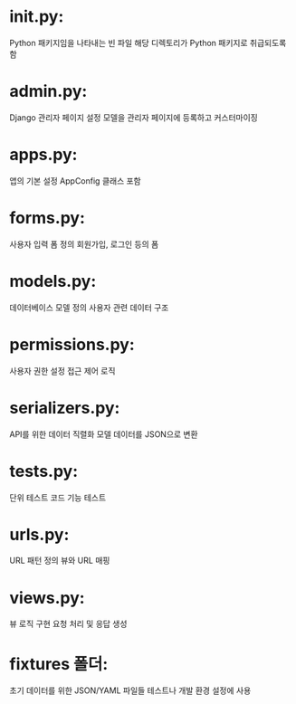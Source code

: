 # __init__.py:

Python 패키지임을 나타내는 빈 파일
해당 디렉토리가 Python 패키지로 취급되도록 함

# admin.py:

Django 관리자 페이지 설정
모델을 관리자 페이지에 등록하고 커스터마이징

# apps.py:

앱의 기본 설정
AppConfig 클래스 포함

# forms.py:

사용자 입력 폼 정의
회원가입, 로그인 등의 폼

# models.py:

데이터베이스 모델 정의
사용자 관련 데이터 구조

# permissions.py:

사용자 권한 설정
접근 제어 로직

# serializers.py:

API를 위한 데이터 직렬화
모델 데이터를 JSON으로 변환

# tests.py:

단위 테스트 코드
기능 테스트

# urls.py:

URL 패턴 정의
뷰와 URL 매핑

# views.py:

뷰 로직 구현
요청 처리 및 응답 생성

# fixtures 폴더:

초기 데이터를 위한 JSON/YAML 파일들
테스트나 개발 환경 설정에 사용
